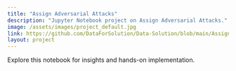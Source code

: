 ```yaml
---
title: "Assign Adversarial Attacks"
description: "Jupyter Notebook project on Assign Adversarial Attacks."
image: /assets/images/project_default.jpg
link: https://github.com/DataForSolution/Data-Solution/blob/main/Assign_Adversarial_Attacks.ipynb
layout: project
---
```


Explore this notebook for insights and hands-on implementation.
